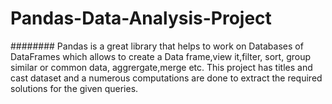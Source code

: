 # Pandas-Data-Analysis-Project
######## Pandas is a great library that helps to work on Databases of DataFrames which allows to create a Data frame,view it,filter, sort, group similar or common data, aggrergate,merge etc. This project has titles and cast dataset and a numerous computations are done to extract the required solutions for the given queries.
